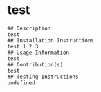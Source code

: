 # test
    ## Description
    test
    ## Installation Instructions
    test 1 2 3
    ## Usage Information
    test
    ## Contribution(s)
    test
    ## Testing Instructions
    undefined
  